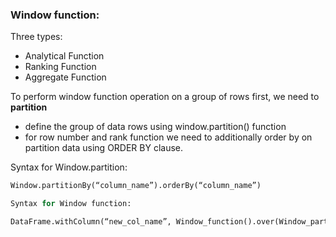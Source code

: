### Window function:
Three types:
- Analytical Function
- Ranking Function
- Aggregate Function

To perform window function operation on a group of rows first, we need to **partition** 

- define the group of data rows using window.partition() function
- for row number and rank function we need to additionally order by on partition data using ORDER BY clause. 

Syntax for Window.partition:
```python
Window.partitionBy(“column_name”).orderBy(“column_name”)

Syntax for Window function:

DataFrame.withColumn(“new_col_name”, Window_function().over(Window_partition))
```
